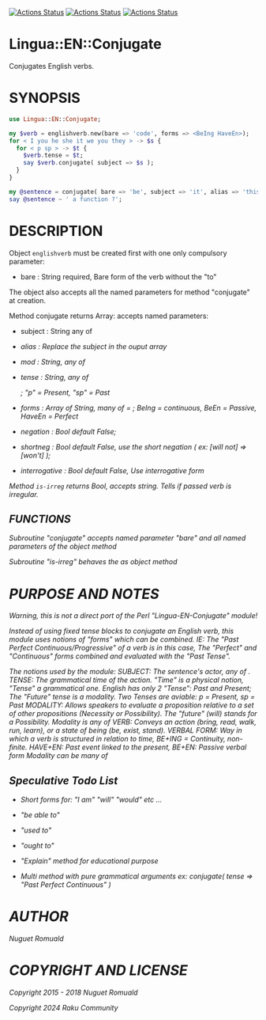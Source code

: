 [![Actions Status](https://github.com/raku-community-modules/Lingua-EN-Conjugate/actions/workflows/linux.yml/badge.svg)](https://github.com/raku-community-modules/Lingua-EN-Conjugate/actions) [![Actions Status](https://github.com/raku-community-modules/Lingua-EN-Conjugate/actions/workflows/macos.yml/badge.svg)](https://github.com/raku-community-modules/Lingua-EN-Conjugate/actions) [![Actions Status](https://github.com/raku-community-modules/Lingua-EN-Conjugate/actions/workflows/windows.yml/badge.svg)](https://github.com/raku-community-modules/Lingua-EN-Conjugate/actions)

Lingua::EN::Conjugate
=====================

Conjugates English verbs.

SYNOPSIS
========

```raku
use Lingua::EN::Conjugate;

my $verb = englishverb.new(bare => 'code', forms => <BeIng HaveEn>);
for < I you he she it we you they > -> $s {
  for < p sp > -> $t {
    $verb.tense = $t;
    say $verb.conjugate( subject => $s );
  }
}

my @sentence = conjugate( bare => 'be', subject => 'it', alias => 'this thing', interrogative => True );
say @sentence ~ ' a function ?';
```

DESCRIPTION
===========

Object `englishverb` must be created first with one only compulsory parameter:

  * bare : String required, Bare form of the verb without the "to"

The object also accepts all the named parameters for method "conjugate" at creation.

Method conjugate returns Array: accepts named parameters:

  * subject : String any of <I he she it we you they>

  * alias : Replace the subject in the ouput array

  * mod : String, any of <will shall may can>

  * tense : String, any of <p sp> ; "p" = Present, "sp" = Past 

  * forms : Array of String, many of = <BeIng BeEn HaveEn>; BeIng = continuous, BeEn = Passive, HaveEn = Perfect

  * negation : Bool default False;

  * shortneg : Bool default False, use the short negation ( ex: [will not] => [won't] );

  * interrogative : Bool default False, Use interrogative form

Method `is-irreg` returns Bool, accepts string. Tells if passed verb is irregular.

FUNCTIONS
---------

Subroutine "conjugate" accepts named parameter "bare" and all named parameters of the object method

Subroutine "is-irreg" behaves the as object method

PURPOSE AND NOTES
=================

Warning, this is not a direct port of the Perl "Lingua-EN-Conjugate" module!

Instead of using fixed tense blocks to conjugate an English verb, this module uses notions of "forms" which can be combined. IE: The "Past Perfect Continuous/Progressive" of a verb is in this case, The "Perfect" and "Continuous" forms combined and evaluated with the "Past Tense".

The notions used by the module: SUBJECT: The sentence's actor, any of <I he she it we you they>. TENSE: The grammatical time of the action. "Time" is a physical notion, "Tense" a grammatical one. English has only 2 "Tense": Past and Present; The "Future" tense is a modality. Two Tenses are aviable: p = Present, sp = Past MODALITY: Allows speakers to evaluate a proposition relative to a set of other propositions (Necessity or Possibility). The "future" (will) stands for a Possibility. Modality is any of <will shall may can> VERB: Conveys an action (bring, read, walk, run, learn), or a state of being (be, exist, stand). VERBAL FORM: Way in which a verb is structured in relation to time, BE+ING = Continuity, non-finite. HAVE+EN: Past event linked to the present, BE+EN: Passive verbal form Modality can be many of <HaveEn BeIng BeEn>

Speculative Todo List
---------------------

  * Short forms for: "I am" "will" "would" etc ...

  * "be able to"

  * "used to"

  * "ought to"

  * "Explain" method for educational purpose

  * Multi method with pure grammatical arguments ex: conjugate( tense => "Past Perfect Continuous" )

AUTHOR
======

Nuguet Romuald

COPYRIGHT AND LICENSE
=====================

Copyright 2015 - 2018 Nuguet Romuald

Copyright 2024 Raku Community

